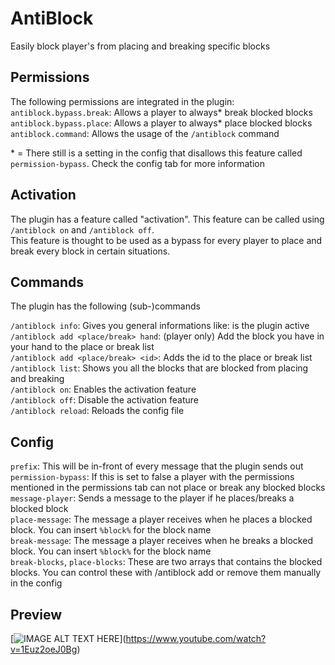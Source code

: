 # AntiBlock
Easily block player's from placing and breaking specific blocks

## Permissions
The following permissions are integrated in the plugin:  
`antiblock.bypass.break`: Allows a player to always* break blocked blocks  
`antiblock.bypass.place`: Allows a player to always* place blocked blocks  
`antiblock.command`: Allows the usage of the `/antiblock` command  


\* = There still is a setting in the config that disallows this feature called `permission-bypass`. Check the config tab for more information  


## Activation
The plugin has a feature called "activation". This feature can be called using `/antiblock on` and `/antiblock off`.  
This feature is thought to be used as a bypass for every player to place and break every block in certain situations.  


## Commands
The plugin has the following (sub-)commands

`/antiblock info`: Gives you general informations like: is the plugin active  
`/antiblock add <place/break> hand`: (player only) Add the block you have in your hand to the place or break list  
`/antiblock add <place/break> <id>`: Adds the id to the place or break list  
`/antiblock list`: Shows you all the blocks that are blocked from placing and breaking  
`/antiblock on`: Enables the activation feature  
`/antiblock off`: Disable the activation feature  
`/antiblock reload`: Reloads the config file  

## Config
`prefix`: This will be in-front of every message that the plugin sends out  
`permission-bypass`: If this is set to false a player with the permissions mentioned in the permissions tab can not place or break any blocked blocks  
`message-player`: Sends a message to the player if he places/breaks a blocked block  
`place-message`: The message a player receives when he places a blocked block. You can insert `%block%` for the block name  
`break-message`: The message a player receives when he breaks a blocked block. You can insert `%block%` for the block name  
`break-blocks`, `place-blocks`: These are two arrays that contains the blocked blocks. You can control these with /antiblock add or remove them manually in the config  

## Preview

[![[IMAGE ALT TEXT HERE](https://img.redbull.com/images/c_limit,w_1500,h_1000,f_auto,q_auto/redbullcom/2020/4/28/bjoyslzjb3uxqyg82uz2/minecraft)](https://img.youtube.com/vi/1Euz2oeJ0Bg/0.jpg)](https://www.youtube.com/watch?v=1Euz2oeJ0Bg)

